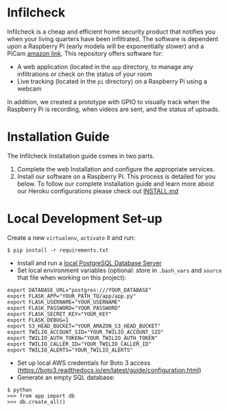 # Infilcheck

Infilcheck is a cheap and efficient home security product that notifies you when your living quarters have been infiltrated.  The software is dependent upon a Raspberry Pi (early models will be exponentially slower) and a PiCam [amazon link](https://www.amazon.com/gp/product/B00E1GGE40/ref=as_li_tl?ie=UTF8&camp=1789&creative=390957&creativeASIN=B00E1GGE40&linkCode=as2&tag=trndingcom-20&linkId=XF5KMO3TGBUENU5T).  This repository offers software for:

- A web application (located in the `app` directory, to manage any infiltrations or check on the status of your room
- Live tracking (located in the `pi` directory) on a Raspberry Pi using a webcam

In addition, we created a prototype with GPIO to visually track when the Raspberry Pi is recording, when videos are sent, and the status of uploads.

# Installation Guide
The Infilcheck Installation guide comes in two parts.
  1. Complete the web Installation and configure the appropriate services.
  2. Install our software on a Raspberry Pi. This process is detailed for you below.
To follow our complete installation guide and learn more about our Heroku configurations please check out [INSTALL.md](INSTALL.md)

# Local Development Set-up

Create a new `virtualenv`, `activate` it and run:
```
$ pip install -r requirements.txt
```

* Install and run a [local PostgreSQL Database Server](https://www.postgresql.org/download/)
* Set local environment variables (optional:  store in  `.bash_vars` and `source` that file when working on this project):
```
export DATABASE_URL="postgres:///YOUR_DATABASE"
export FLASK_APP="YOUR_PATH_TO/app/app.py"
export FLASK_USERNAME="YOUR_USERNAME"
export FLASK_PASSWORD="YOUR_PASSWORD"
export FLASK_SECRET_KEY="YOUR_KEY"
export FLASK_DEBUG=1
export S3_HEAD_BUCKET="YOUR_AMAZON_S3_HEAD_BUCKET"
export TWILIO_ACCOUNT_SID="YOUR_TWILIO_ACCOUNT_SID"
export TWILIO_AUTH_TOKEN="YOUR_TWILIO_AUTH_TOKEN"
export TWILIO_CALLER_ID="YOUR_TWILIO_CALLER_ID"
export TWILIO_ALERTS="YOUR_TWILIO_ALERTS"
```

* Set up local AWS credentials for Boto 3 access (https://boto3.readthedocs.io/en/latest/guide/configuration.html)
* Generate an empty SQL database:
```
$ python
>>> from app import db
>>> db.create_all()
```
